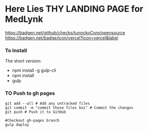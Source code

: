# Here Lies THY LANDING PAGE for MedLynk
https://badgen.net/github/checks/tunnckoCore/opensource 
https://badgen.net/badge/icon/vercel?icon=vercel&label

### To Install ###
The short version:

* npm install -g gulp-cli
* npm install
* gulp

### TO Push to gh pages ###
```
git add --all # Add any untracked files
git commit -m "commit those files boi" # Commit the changes
git push # Push it to GitHub

#Checkout gh-pages branch
gulp deploy
```

